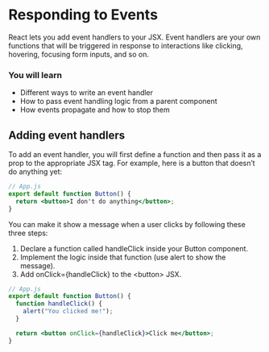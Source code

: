 # Responding to Events

React lets you add event handlers to your JSX.
Event handlers are your own functions that
will be triggered in response to interactions
like clicking, hovering, focusing form inputs, and so on.

### You will learn

- Different ways to write an event handler
- How to pass event handling logic from a parent component
- How events propagate and how to stop them

## Adding event handlers

To add an event handler,
you will first define a function
and then pass it as a prop
to the appropriate JSX tag.
For example,
here is a button that doesn’t do anything yet:

```jsx
// App.js
export default function Button() {
  return <button>I don't do anything</button>;
}
```

You can make it show a message
when a user clicks by following these three steps:

1. Declare a function called handleClick inside your Button component.
2. Implement the logic inside that function (use alert to show the message).
3. Add onClick={handleClick} to the \<button> JSX.

```jsx
// App.js
export default function Button() {
  function handleClick() {
    alert("You clicked me!");
  }

  return <button onClick={handleClick}>Click me</button>;
}
```

